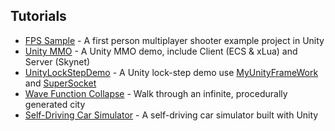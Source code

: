 ## Tutorials

  - [FPS Sample](https://github.com/Unity-Technologies/FPSSample) - A first person multiplayer shooter example project in Unity
  - [Unity MMO](https://github.com/liuhaopen/UnityMMO) - A Unity MMO demo, include Client (ECS & xLua) and Server (Skynet)
  - [UnityLockStepDemo](https://github.com/GaoKaiHaHa/UnityLockStepDemo) - A Unity lock-step demo use [MyUnityFrameWork](https://github.com/GaoKaiHaHa/MyUnityFrameWork) and [SuperSocket](http://www.supersocket.net/)
  - [Wave Function Collapse](https://github.com/marian42/wavefunctioncollapse) - Walk through an infinite, procedurally generated city
  - [Self-Driving Car Simulator](https://github.com/udacity/self-driving-car-sim) - A self-driving car simulator built with Unity
